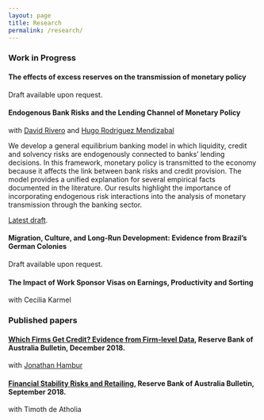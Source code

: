 ```yaml
---
layout: page
title: Research
permalink: /research/
---
```


### Work in Progress

#### The effects of excess reserves on the transmission of monetary policy 
Draft available upon request.

#### Endogenous Bank Risks and the Lending Channel of Monetary Policy 
with [David Rivero](https://sites.google.com/site/davidriveroleiva/home) and [Hugo Rodriguez Mendizabal](https://sites.google.com/barcelonagse.eu/hugorodriguezmendizabal/home) 

We develop a general equilibrium banking model in which liquidity, credit and solvency
risks are endogenously connected to banks’ lending decisions. In this framework,
monetary policy is transmitted to the economy because it affects the link between bank
risks and credit provision. The model provides a unified explanation for several empirical
facts documented in the literature. Our results highlight the importance of incorporating
endogenous risk interactions into the analysis of monetary transmission through the
banking sector. 

[Latest draft](/assets/files/EBRLCMP.pdf). 

#### Migration, Culture, and Long-Run Development: Evidence from Brazil’s German Colonies
Draft available upon request.  

#### The Impact of Work Sponsor Visas on Earnings, Productivity and Sorting
with Cecilia Karmel

### Published papers 

#### [Which Firms Get Credit? Evidence from Firm-level Data](https://www.rba.gov.au/publications/bulletin/2018/dec/which-firms-get-credit-evidence-from-firm-level-data.html), Reserve Bank of Australia Bulletin, December 2018.
with [Jonathan Hambur](https://www.rba.gov.au/research/researcher-profiles/jonathan-hambur.html)

#### [Financial Stability Risks and Retailing](https://www.rba.gov.au/publications/bulletin/2018/sep/financial-stability-risks-and-retailing.html), Reserve Bank of Australia Bulletin, September 2018.
with Timoth de Atholia

